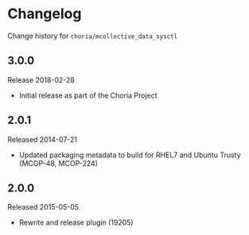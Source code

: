 # Changelog

Change history for `choria/mcollective_data_sysctl`

## 3.0.0

Release 2018-02-28

 * Initial release as part of the Choria Project

## 2.0.1

Released 2014-07-21

* Updated packaging metadata to build for RHEL7 and Ubuntu Trusty (MCOP-48, MCOP-224)


## 2.0.0

Released 2015-05-05

* Rewrite and release plugin (19205)
